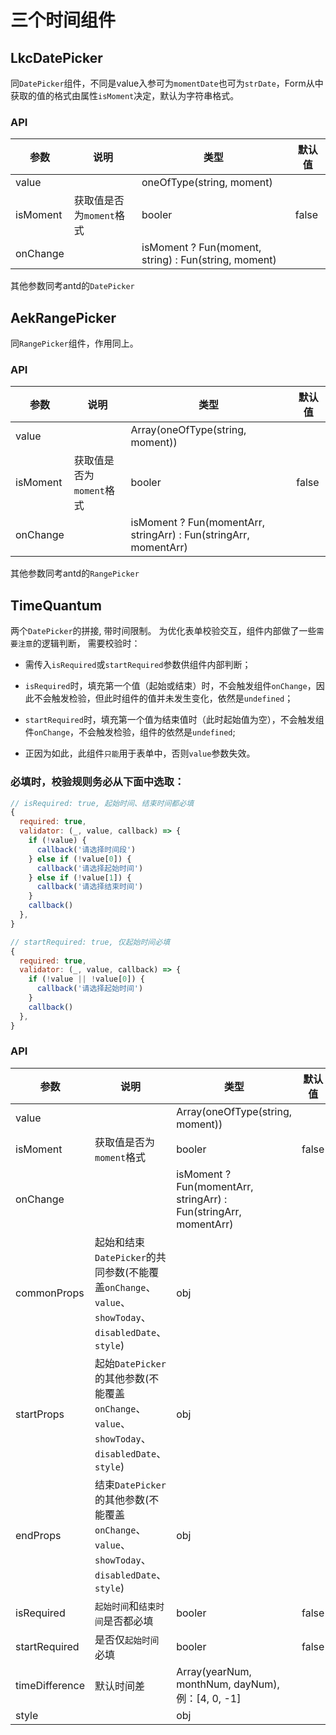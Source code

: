 # 三个时间组件

## LkcDatePicker

同`DatePicker`组件，不同是value入参可为`momentDate`也可为`strDate`，Form从中获取的值的格式由属性`isMoment`决定，默认为字符串格式。

### API

| 参数       | 说明                                              | 类型                                                   | 默认值|
| -----------|---------------------------------------------------| -----------------------------------------------------| -----|
| value      |                                                   | oneOfType(string, moment)                             |      |
| isMoment   | 获取值是否为`moment`格式                           | booler                                                | false|
| onChange   |                                                   |  isMoment ? Fun(moment, string) : Fun(string, moment) |      |

其他参数同考antd的`DatePicker`

## AekRangePicker

同`RangePicker`组件，作用同上。

### API

| 参数       | 说明                                              | 类型                                                              | 默认值|
| -----------|---------------------------------------------------| ------------------------------------------------------------------| -----|
| value      |                                                   | Array(oneOfType(string, moment))                                  |      |
| isMoment   | 获取值是否为`moment`格式                           | booler                                                            | false|
| onChange   |                                                   |  isMoment ? Fun(momentArr, stringArr) : Fun(stringArr, momentArr) |      |

其他参数同考antd的`RangePicker`

## TimeQuantum

两个`DatePicker`的拼接, 带时间限制。
为优化表单校验交互，组件内部做了一些`需要注意`的逻辑判断， 需要校验时：

* 需传入`isRequired`或`startRequired`参数供组件内部判断；

* `isRequired`时，填充第一个值（起始或结束）时，不会触发组件`onChange`，因此不会触发检验，但此时组件的值并未发生变化，依然是`undefined`；

* `startRequired`时，填充第一个值为结束值时（此时起始值为空），不会触发组件`onChange`，不会触发检验，组件的依然是`undefined`;

* 正因为如此，此组件`只能`用于表单中，否则`value`参数失效。

### 必填时，校验规则务必从下面中选取：

````js
// isRequired: true, 起始时间、结束时间都必填
{
  required: true,
  validator: (_, value, callback) => {
    if (!value) {
      callback('请选择时间段')
    } else if (!value[0]) {
      callback('请选择起始时间')
    } else if (!value[1]) {
      callback('请选择结束时间')
    }
    callback()
  },
}
````

````js
// startRequired: true, 仅起始时间必填
{
  required: true,
  validator: (_, value, callback) => {
    if (!value || !value[0]) {
      callback('请选择起始时间')
    }
    callback()
  },
}
````

### API

| 参数           | 说明                                                                                             | 类型                                                              | 默认值|
| ---------------|-------------------------------------------------------------------------------------------------| ------------------------------------------------------------------| -----|
| value          |                                                                                                 | Array(oneOfType(string, moment))                                  |      |
| isMoment       | 获取值是否为`moment`格式                                                                          | booler                                                            | false|
| onChange       |                                                                                                  |  isMoment ? Fun(momentArr, stringArr) : Fun(stringArr, momentArr) |      |
| commonProps    | 起始和结束`DatePicker`的共同参数(不能覆盖`onChange`、`value`、`showToday`、`disabledDate`、`style`) |    obj                                                            |      |
| startProps     | 起始`DatePicker`的其他参数(不能覆盖`onChange`、`value`、`showToday`、`disabledDate`、`style`)       |    obj                                                            |      |
| endProps       | 结束`DatePicker`的其他参数(不能覆盖`onChange`、`value`、`showToday`、`disabledDate`、`style`)       |    obj                                                            |      |
| isRequired     | `起始时间`和`结束时间`是否都必填                                                                    | booler                                                            | false|
| startRequired  | 是否仅`起始时间`必填                                                                               | booler                                                            | false|
| timeDifference | 默认时间差                                                                                        | Array(yearNum, monthNum, dayNum), 例：[4, 0, -1]                   |      |
| style   |                                                                                                         |       obj                                                          |      |
